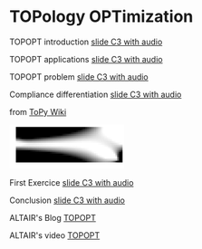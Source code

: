 # TOPology OPTimization


TOPOPT introduction [slide C3 with audio](https://app.amanote.com/note-taking/document/9ea811e2-8983-4f12-ad24-59a80ca8e922)

TOPOPT applications [slide C3 with audio](https://app.amanote.com/note-taking/document/0713c6fb-4c42-4312-89bb-6cb33095d665)

TOPOPT problem [slide C3 with audio](https://app.amanote.com/note-taking/document/ff5e3c6d-8adb-4ee7-b9d4-c50ad1bc0a44)

Compliance differentiation [slide C3 with audio](https://app.amanote.com/note-taking/document/40c3ec3f-f411-40bb-8b86-f84a1c445804)

from [ToPy Wiki](https://github.com/williamhunter/topy/wiki)

<div align="left">
	<img src="./beam_2d_reci_gsf.gif" width=40%>
</div>

First Exercice [slide C3 with audio](https://app.amanote.com/note-taking/document/9405809c-3b91-48ae-812e-a3c1c74bd1ee)

Conclusion [slide C3 with audio](https://app.amanote.com/note-taking/document/10f1aa92-2263-4867-9271-6488ac457514)

ALTAIR's Blog [TOPOPT](https://blog.altair.com/bang-buck-getting-additive-manufacturing/)

ALTAIR's video [TOPOPT](https://altairuniversity.com/13147-topology-optimization-tutorial-3-point-bending-of-a-beam-1d-2d-and-3d-2)
